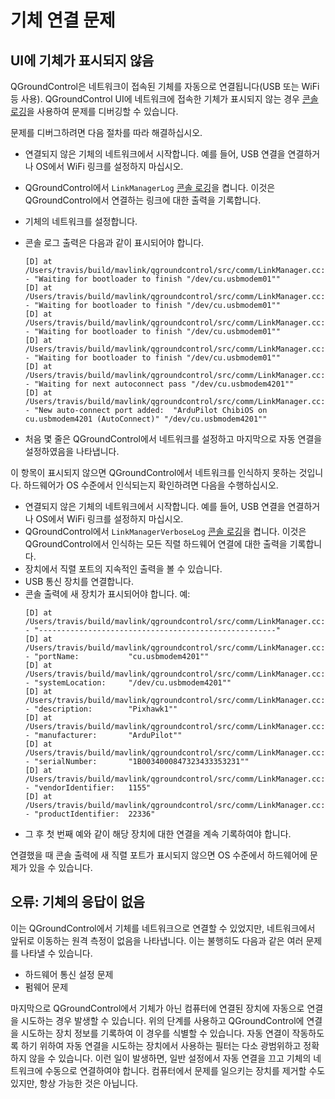 # 기체 연결 문제

## UI에 기체가 표시되지 않음

QGroundControl은 네트워크이 접속된 기체를 자동으로 연결됩니다(USB 또는 WiFi 등 사용). QGroundControl UI에 네트워크에 접속한 기체가 표시되지 않는 경우 [콘솔 로깅](../settings_view/console_logging.md)을 사용하여 문제를 디버깅할 수 있습니다.

문제를 디버그하려면 다음 절차를 따라 해결하십시오.

- 연결되지 않은 기체의 네트워크에서 시작합니다. 예를 들어, USB 연결을 연결하거나 OS에서 WiFi 링크를 설정하지 마십시오.
- QGroundControl에서 `LinkManagerLog` [콘솔 로깅](../settings_view/console_logging.md)을 켭니다. 이것은 QGroundControl에서 연결하는 링크에 대한 출력을 기록합니다.
- 기체의 네트워크를 설정합니다.
- 콘솔 로그 출력은 다음과 같이 표시되어야 합니다.

  ```
  [D] at /Users/travis/build/mavlink/qgroundcontrol/src/comm/LinkManager.cc:563 - "Waiting for bootloader to finish "/dev/cu.usbmodem01""
  [D] at /Users/travis/build/mavlink/qgroundcontrol/src/comm/LinkManager.cc:563 - "Waiting for bootloader to finish "/dev/cu.usbmodem01""
  [D] at /Users/travis/build/mavlink/qgroundcontrol/src/comm/LinkManager.cc:563 - "Waiting for bootloader to finish "/dev/cu.usbmodem01""
  [D] at /Users/travis/build/mavlink/qgroundcontrol/src/comm/LinkManager.cc:563 - "Waiting for bootloader to finish "/dev/cu.usbmodem01""
  [D] at /Users/travis/build/mavlink/qgroundcontrol/src/comm/LinkManager.cc:572 - "Waiting for next autoconnect pass "/dev/cu.usbmodem4201""
  [D] at /Users/travis/build/mavlink/qgroundcontrol/src/comm/LinkManager.cc:613 - "New auto-connect port added:  "ArduPilot ChibiOS on cu.usbmodem4201 (AutoConnect)" "/dev/cu.usbmodem4201""
  ```

- 처음 몇 줄은 QGroundControl에서 네트워크를 설정하고 마지막으로 자동 연결을 설정하였음을 나타냅니다.

이 항목이 표시되지 않으면 QGroundControl에서 네트워크를 인식하지 못하는 것입니다. 하드웨어가 OS 수준에서 인식되는지 확인하려면 다음을 수행하십시오.

- 연결되지 않은 기체의 네트워크에서 시작합니다. 예를 들어, USB 연결을 연결하거나 OS에서 WiFi 링크를 설정하지 마십시오.
- QGroundControl에서 `LinkManagerVerboseLog` [콘솔 로깅](../settings_view/console_logging.md)을 켭니다. 이것은 QGroundControl에서 인식하는 모든 직렬 하드웨어 연결에 대한 출력을 기록합니다.
- 장치에서 직렬 포트의 지속적인 출력을 볼 수 있습니다.
- USB 통신 장치를 연결합니다.
- 콘솔 출력에 새 장치가 표시되어야 합니다. 예:
  ```
  [D] at /Users/travis/build/mavlink/qgroundcontrol/src/comm/LinkManager.cc:520 - "-----------------------------------------------------"
  [D] at /Users/travis/build/mavlink/qgroundcontrol/src/comm/LinkManager.cc:521 - "portName:           "cu.usbmodem4201""
  [D] at /Users/travis/build/mavlink/qgroundcontrol/src/comm/LinkManager.cc:522 - "systemLocation:     "/dev/cu.usbmodem4201""
  [D] at /Users/travis/build/mavlink/qgroundcontrol/src/comm/LinkManager.cc:523 - "description:        "Pixhawk1""
  [D] at /Users/travis/build/mavlink/qgroundcontrol/src/comm/LinkManager.cc:524 - "manufacturer:       "ArduPilot""
  [D] at /Users/travis/build/mavlink/qgroundcontrol/src/comm/LinkManager.cc:525 - "serialNumber:       "1B0034000847323433353231""
  [D] at /Users/travis/build/mavlink/qgroundcontrol/src/comm/LinkManager.cc:526 - "vendorIdentifier:   1155"
  [D] at /Users/travis/build/mavlink/qgroundcontrol/src/comm/LinkManager.cc:527 - "productIdentifier:  22336"
  ```
- 그 후 첫 번째 예와 같이 해당 장치에 대한 연결을 계속 기록하여야 합니다.

연결했을 때 콘솔 출력에 새 직렬 포트가 표시되지 않으면 OS 수준에서 하드웨어에 문제가 있을 수 있습니다.

## 오류: 기체의 응답이 없음

이는 QGroundControl에서 기체를 네트워크으로 연결할 수 있었지만, 네트워크에서 앞뒤로 이동하는 원격 측정이 없음을 나타냅니다. 이는 불행히도 다음과 같은 여러 문제를 나타낼 수 있습니다.

- 하드웨어 통신 설정 문제
- 펌웨어 문제

마지막으로 QGroundControl에서 기체가 아닌 컴퓨터에 연결된 장치에 자동으로 연결을 시도하는 경우 발생할 수 있습니다. 위의 단계를 사용하고 QGroundControl에 연결을 시도하는 장치 정보를 기록하여 이 경우를 식별할 수 있습니다. 자동 연결이 작동하도록 하기 위하여 자동 연결을 시도하는 장치에서 사용하는 필터는 다소 광범위하고 정확하지 않을 수 있습니다. 이런 일이 발생하면, 일반 설정에서 자동 연결을 끄고 기체의 네트워크에 수동으로 연결하여야 합니다. 컴퓨터에서 문제를 일으키는 장치를 제거할 수도 있지만, 항상 가능한 것은 아닙니다.
